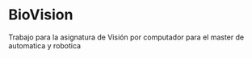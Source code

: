 # BioVision

Trabajo para la asignatura de Visión por computador para el master de automatica y robotica
